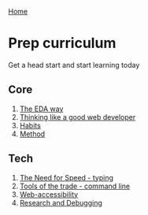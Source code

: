 [Home](../README.md)

# Prep curriculum

Get a head start and start learning today

## Core

1. [The EDA way]()
2. [Thinking like a good web developer]()
3. [Habits]()       
4. [Method]()

## Tech
1. [The Need for Speed - typing](typing.md)  
2. [Tools of the trade - command line](Command-line)
2. [Web-accessibility](web-accessibility.md)
3. [Research and Debugging](research-and-debugging.md)



